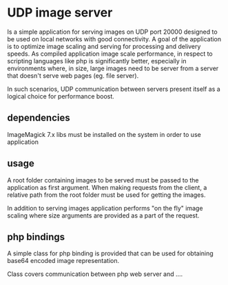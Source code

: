 UDP image server
================

Is a simple application for serving images on UDP port 20000 designed to be used on local networks with good connectivity.
A goal of the application is to optimize image scaling and serving for processing and delivery speeds. As compiled application image scale performance, in respect to scripting languages like php is significantly better, especially in environments where, in size, large images need to be server from a server that doesn't serve web pages (eg. file server).

In such scenarios, UDP communication between servers present itself as a logical choice for performance boost.

dependencies
------------

ImageMagick 7.x libs must be installed on the system in order to use application


usage
-----

A root folder containing images to be served must be passed to the application as first argument. When making requests from the client, a relative path from the root folder must be used for getting the images.

In addition to serving images application performs "on the fly" image scaling where size arguments are provided as a part of the request.


php bindings
------------

A simple class for php binding is provided that can be used for obtaining base64 encoded image representation.

Class covers communication between php web server and ....
